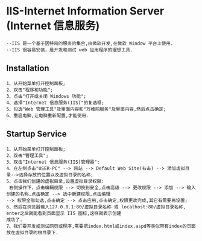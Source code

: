 # IIS-Internet Information Server (Internet 信息服务)
	--IIS 是一个基于因特网的服务的集合,由微软开发,在微软 Window 平台上使用.
	--IIS 很容易安装，是开发和测试 web 应用程序的理想工具.

## Installation
	1、从开始菜单打开控制面板;
	2、双击"程序和功能";
	3、点击"打开或关闭 Windows 功能";
	4、选择"Internet 信息服务(IIS)"的复选框;
	5、勾选"Web 管理工具"及里面内容和"万维网服务"及里面内容,然后点击确定;
	6、重启电脑,让电脑重新配置,才能使用.

## Startup Service
	1、从开始菜单打开控制面板;
	2、双击"管理工具";
	3、双击"Internet 信息服务(IIS)管理器";
	4、在左侧点击"USER-PC" --> 网站 --> Default Web Site(右击) --> 添加虚拟目录-->选择存放的位置以及虚拟目录的名称;
	5、点击我们创建的虚拟目录,设置虚拟目录权限:
	 右侧操作下，点击编辑权限 --> 切换到安全,点击高级 --> 更改权限 --> 添加 --> 输入创建的名称,点击确定 --> 选中新建权限,点击编辑 
	--> 权限全部勾选,点击确定 --> 点击应用,点击确定,权限更改完成,其它有需要再设置;
	6、然后在浏览器输入127.0.0.1:80/虚拟目录名称 或 localhost:80/虚拟目录名称, enter之后就能看到页面显示 IIS 图标,这样就表示创建
	成功了.
	7、我们要开发或测试网页或程序,需要把index.html或index.aspd等类似带有index的页面放在虚拟目录的根目录下.